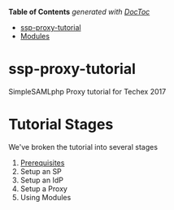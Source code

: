 <!-- START doctoc generated TOC please keep comment here to allow auto update -->
<!-- DON'T EDIT THIS SECTION, INSTEAD RE-RUN doctoc TO UPDATE -->
**Table of Contents**  *generated with [DocToc](https://github.com/thlorenz/doctoc)*

- [ssp-proxy-tutorial](#ssp-proxy-tutorial)
- [Modules](#modules)

<!-- END doctoc generated TOC please keep comment here to allow auto update -->

# ssp-proxy-tutorial
SimpleSAMLphp Proxy tutorial for Techex 2017


# Tutorial Stages

We've broken the tutorial into several stages

1. [Prerequisites](0_Prereqs)
2. Setup an SP
3. Setup an IdP
4. Setup a Proxy
5. Using Modules